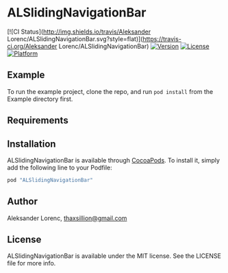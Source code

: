 # ALSlidingNavigationBar

[![CI Status](http://img.shields.io/travis/Aleksander Lorenc/ALSlidingNavigationBar.svg?style=flat)](https://travis-ci.org/Aleksander Lorenc/ALSlidingNavigationBar)
[![Version](https://img.shields.io/cocoapods/v/ALSlidingNavigationBar.svg?style=flat)](http://cocoapods.org/pods/ALSlidingNavigationBar)
[![License](https://img.shields.io/cocoapods/l/ALSlidingNavigationBar.svg?style=flat)](http://cocoapods.org/pods/ALSlidingNavigationBar)
[![Platform](https://img.shields.io/cocoapods/p/ALSlidingNavigationBar.svg?style=flat)](http://cocoapods.org/pods/ALSlidingNavigationBar)

## Example

To run the example project, clone the repo, and run `pod install` from the Example directory first.

## Requirements

## Installation

ALSlidingNavigationBar is available through [CocoaPods](http://cocoapods.org). To install
it, simply add the following line to your Podfile:

```ruby
pod "ALSlidingNavigationBar"
```

## Author

Aleksander Lorenc, thaxsillion@gmail.com

## License

ALSlidingNavigationBar is available under the MIT license. See the LICENSE file for more info.
